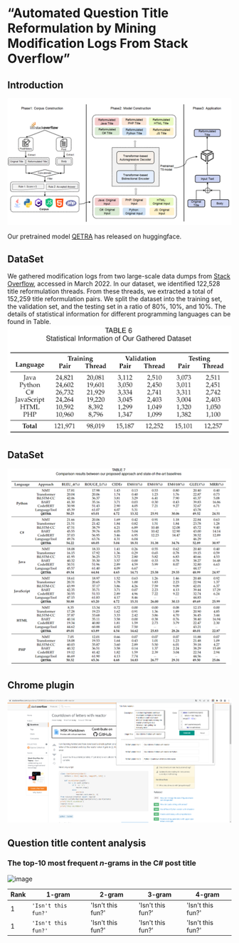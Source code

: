 # “Automated Question Title Reformulation by Mining Modification Logs From Stack Overflow” 
## Introduction

![Framework of our proposed approach](figs/frameWork.png)

Our pretrained model [QETRA](https://archive.org/download/stackexchange) has released on huggingface. 


## DataSet

We gathered modification logs from two large-scale data dumps from [Stack Overflow](https://archive.org/download/stackexchange), accessed in March 2022.
In our dataset,  we identified 122,528 title reformulation threads. From these threads, we extracted a total of 152,259 title reformulation pairs.
We split the dataset into the training set, the validation set, and the testing set in a ratio of 80\%, 10\%, and 10\%.
The details of statistical information for different programming languages can be found in Table.
![image](figs/Data.png)

## DataSet

![image](figs/RQ1.png)

## Chrome plugin

![image](figs/tool.png)

## Question title content analysis

### The top-10 most frequent $n$-grams in the C# post title 

![image](figs/C#_gram.png)


|Rank   |1-gram    |2-gram            |3-gram                         |4-gram                       |
|-------|----------|------------------|-------------------------------|-----------------------------|
|1|`'Isn't this fun?'`            |'Isn't this fun?'            |'Isn't this fun?'            |'Isn't this fun?'            |
|1|`'Isn't this fun?'`            |'Isn't this fun?'            |'Isn't this fun?'            |'Isn't this fun?'            |
